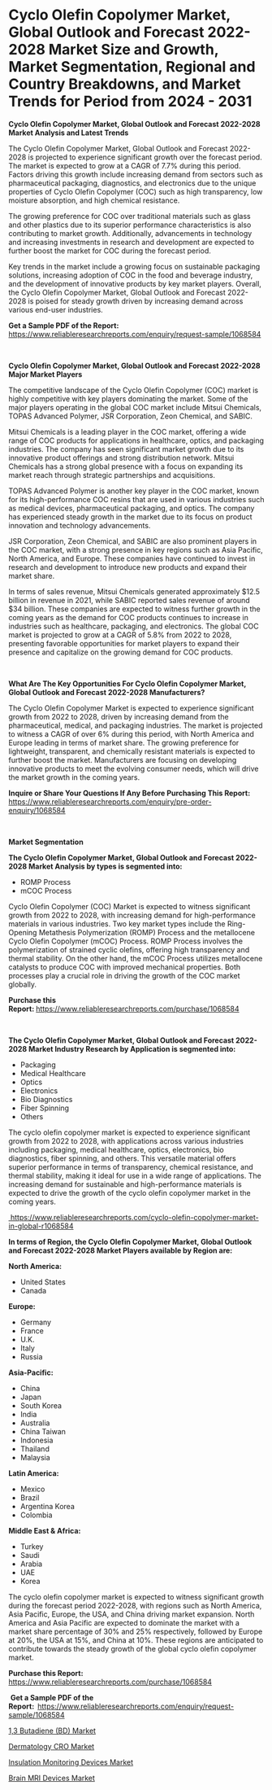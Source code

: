 <p><h1>Cyclo Olefin Copolymer Market, Global Outlook and Forecast 2022-2028 Market Size and Growth, Market Segmentation, Regional and Country Breakdowns, and Market Trends for Period from 2024 -  2031</h1></p><p><strong>Cyclo Olefin Copolymer Market, Global Outlook and Forecast 2022-2028 Market Analysis and Latest Trends</strong></p>
<p><p>The Cyclo Olefin Copolymer Market, Global Outlook and Forecast 2022-2028 is projected to experience significant growth over the forecast period. The market is expected to grow at a CAGR of 7.7% during this period. Factors driving this growth include increasing demand from sectors such as pharmaceutical packaging, diagnostics, and electronics due to the unique properties of Cyclo Olefin Copolymer (COC) such as high transparency, low moisture absorption, and high chemical resistance. </p><p>The growing preference for COC over traditional materials such as glass and other plastics due to its superior performance characteristics is also contributing to market growth. Additionally, advancements in technology and increasing investments in research and development are expected to further boost the market for COC during the forecast period.</p><p>Key trends in the market include a growing focus on sustainable packaging solutions, increasing adoption of COC in the food and beverage industry, and the development of innovative products by key market players. Overall, the Cyclo Olefin Copolymer Market, Global Outlook and Forecast 2022-2028 is poised for steady growth driven by increasing demand across various end-user industries.</p></p>
<p><strong>Get a Sample PDF of the Report:&nbsp;</strong> <a href="https://www.reliableresearchreports.com/enquiry/request-sample/1068584">https://www.reliableresearchreports.com/enquiry/request-sample/1068584</a></p>
<p>&nbsp;</p>
<p><strong>Cyclo Olefin Copolymer Market, Global Outlook and Forecast 2022-2028 Major Market Players</strong></p>
<p><p>The competitive landscape of the Cyclo Olefin Copolymer (COC) market is highly competitive with key players dominating the market. Some of the major players operating in the global COC market include Mitsui Chemicals, TOPAS Advanced Polymer, JSR Corporation, Zeon Chemical, and SABIC.</p><p>Mitsui Chemicals is a leading player in the COC market, offering a wide range of COC products for applications in healthcare, optics, and packaging industries. The company has seen significant market growth due to its innovative product offerings and strong distribution network. Mitsui Chemicals has a strong global presence with a focus on expanding its market reach through strategic partnerships and acquisitions.</p><p>TOPAS Advanced Polymer is another key player in the COC market, known for its high-performance COC resins that are used in various industries such as medical devices, pharmaceutical packaging, and optics. The company has experienced steady growth in the market due to its focus on product innovation and technology advancements.</p><p>JSR Corporation, Zeon Chemical, and SABIC are also prominent players in the COC market, with a strong presence in key regions such as Asia Pacific, North America, and Europe. These companies have continued to invest in research and development to introduce new products and expand their market share.</p><p>In terms of sales revenue, Mitsui Chemicals generated approximately $12.5 billion in revenue in 2021, while SABIC reported sales revenue of around $34 billion. These companies are expected to witness further growth in the coming years as the demand for COC products continues to increase in industries such as healthcare, packaging, and electronics. The global COC market is projected to grow at a CAGR of 5.8% from 2022 to 2028, presenting favorable opportunities for market players to expand their presence and capitalize on the growing demand for COC products.</p></p>
<p>&nbsp;</p>
<p><strong>What Are The Key Opportunities For Cyclo Olefin Copolymer Market, Global Outlook and Forecast 2022-2028 Manufacturers?</strong></p>
<p><p>The Cyclo Olefin Copolymer Market is expected to experience significant growth from 2022 to 2028, driven by increasing demand from the pharmaceutical, medical, and packaging industries. The market is projected to witness a CAGR of over 6% during this period, with North America and Europe leading in terms of market share. The growing preference for lightweight, transparent, and chemically resistant materials is expected to further boost the market. Manufacturers are focusing on developing innovative products to meet the evolving consumer needs, which will drive the market growth in the coming years.</p></p>
<p><strong>Inquire or Share Your Questions If Any Before Purchasing This Report:</strong> <a href="https://www.reliableresearchreports.com/enquiry/pre-order-enquiry/1068584">https://www.reliableresearchreports.com/enquiry/pre-order-enquiry/1068584</a></p>
<p>&nbsp;</p>
<p><strong>Market Segmentation</strong></p>
<p><strong>The Cyclo Olefin Copolymer Market, Global Outlook and Forecast 2022-2028 Market Analysis by types is segmented into:</strong></p>
<p><ul><li>ROMP Process</li><li>mCOC Process</li></ul></p>
<p><p>Cyclo Olefin Copolymer (COC) Market is expected to witness significant growth from 2022 to 2028, with increasing demand for high-performance materials in various industries. Two key market types include the Ring-Opening Metathesis Polymerization (ROMP) Process and the metallocene Cyclo Olefin Copolymer (mCOC) Process. ROMP Process involves the polymerization of strained cyclic olefins, offering high transparency and thermal stability. On the other hand, the mCOC Process utilizes metallocene catalysts to produce COC with improved mechanical properties. Both processes play a crucial role in driving the growth of the COC market globally.</p></p>
<p><strong>Purchase this Report:&nbsp;</strong><a href="https://www.reliableresearchreports.com/purchase/1068584">https://www.reliableresearchreports.com/purchase/1068584</a></p>
<p>&nbsp;</p>
<p><strong>The Cyclo Olefin Copolymer Market, Global Outlook and Forecast 2022-2028 Market Industry Research by Application is segmented into:</strong></p>
<p><ul><li>Packaging</li><li>Medical Healthcare</li><li>Optics</li><li>Electronics</li><li>Bio Diagnostics</li><li>Fiber Spinning</li><li>Others</li></ul></p>
<p><p>The cyclo olefin copolymer market is expected to experience significant growth from 2022 to 2028, with applications across various industries including packaging, medical healthcare, optics, electronics, bio diagnostics, fiber spinning, and others. This versatile material offers superior performance in terms of transparency, chemical resistance, and thermal stability, making it ideal for use in a wide range of applications. The increasing demand for sustainable and high-performance materials is expected to drive the growth of the cyclo olefin copolymer market in the coming years.</p></p>
<p><a href="https://www.reliableresearchreports.com/cyclo-olefin-copolymer-market-in-global-r1068584">&nbsp;https://www.reliableresearchreports.com/cyclo-olefin-copolymer-market-in-global-r1068584</a></p>
<p><strong>In terms of Region, the Cyclo Olefin Copolymer Market, Global Outlook and Forecast 2022-2028 Market Players available by Region are:</strong></p>
<p>
    <p> <strong> North America: </strong>
        <ul>
            <li>United States</li>
            <li>Canada</li>
        </ul>
        </p> 
    <p> <strong> Europe: </strong>
        <ul>
            <li>Germany</li>
            <li>France</li>
            <li>U.K.</li>
            <li>Italy</li>
            <li>Russia</li>
        </ul>
        </p> 
    <p> <strong> Asia-Pacific: </strong>
        <ul>
            <li>China</li>
            <li>Japan</li>
            <li>South Korea</li>
            <li>India</li>
            <li>Australia</li>
            <li>China Taiwan</li>
            <li>Indonesia</li>
            <li>Thailand</li>
            <li>Malaysia</li>
        </ul>
        </p> 
    <p> <strong> Latin America: </strong>
        <ul>
            <li>Mexico</li>
            <li>Brazil</li>
            <li>Argentina Korea</li>
            <li>Colombia</li>
        </ul>
        </p> 
    <p> <strong> Middle East & Africa: </strong>
        <ul>
            <li>Turkey</li>
            <li>Saudi</li>
            <li>Arabia</li>
            <li>UAE</li>
            <li>Korea</li>
        </ul>
    </p>
    </p>
<p><p>The cyclo olefin copolymer market is expected to witness significant growth during the forecast period 2022-2028, with regions such as North America, Asia Pacific, Europe, the USA, and China driving market expansion. North America and Asia Pacific are expected to dominate the market with a market share percentage of 30% and 25% respectively, followed by Europe at 20%, the USA at 15%, and China at 10%. These regions are anticipated to contribute towards the steady growth of the global cyclo olefin copolymer market.</p></p>
<p><strong>Purchase this Report: </strong><a href="https://www.reliableresearchreports.com/purchase/1068584">https://www.reliableresearchreports.com/purchase/1068584</a></p>
<p>&nbsp;<strong>Get a Sample PDF of the Report:&nbsp;&nbsp;</strong><a href="https://www.reliableresearchreports.com/enquiry/request-sample/1068584">https://www.reliableresearchreports.com/enquiry/request-sample/1068584</a></p>
<p><strong></strong></p>
<p><p><a href="https://github.com/verajwilson971/Market-Research-Report-List-1/blob/main/13-butadiene-bd-market.md">1,3 Butadiene (BD) Market</a></p><p><a href="https://medium.com/@kaitlynkristyfj13/dermatology-cro-market-share-and-new-trends-analysis-by-its-type-application-end-use-and-999dab84d4c4">Dermatology CRO Market</a></p><p><a href="https://github.com/ORAZITOM/Market-Research-Report-List-1/blob/main/insulation-monitoring-devices-market.md">Insulation Monitoring Devices Market</a></p><p><a href="https://medium.com/@chellamarie1961/global-brain-mri-devices-industry-types-applications-market-players-regional-growth-analysis-76606d1251cd">Brain MRI Devices Market</a></p></p>